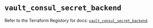 # `vault_consul_secret_backend`

Refer to the Terraform Registory for docs: [`vault_consul_secret_backend`](https://www.terraform.io/docs/providers/vault/r/consul_secret_backend).
